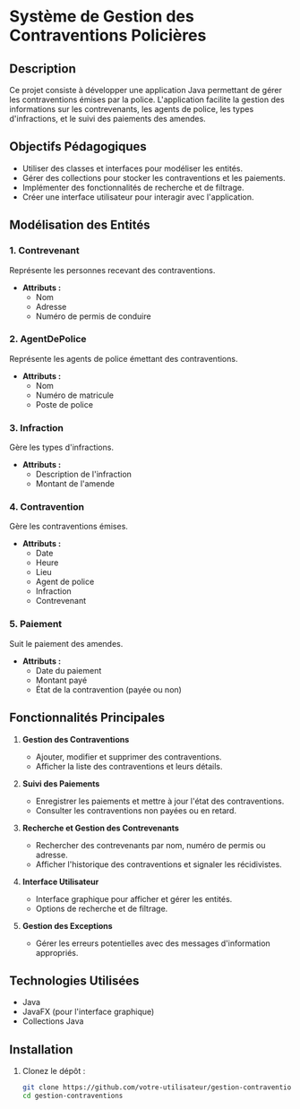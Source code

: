 # Système de Gestion des Contraventions Policières

## Description
Ce projet consiste à développer une application Java permettant de gérer les contraventions émises par la police. L'application facilite la gestion des informations sur les contrevenants, les agents de police, les types d'infractions, et le suivi des paiements des amendes.

## Objectifs Pédagogiques
- Utiliser des classes et interfaces pour modéliser les entités.
- Gérer des collections pour stocker les contraventions et les paiements.
- Implémenter des fonctionnalités de recherche et de filtrage.
- Créer une interface utilisateur pour interagir avec l'application.

## Modélisation des Entités
### 1. Contrevenant
Représente les personnes recevant des contraventions.
- **Attributs :**
  - Nom
  - Adresse
  - Numéro de permis de conduire

### 2. AgentDePolice
Représente les agents de police émettant des contraventions.
- **Attributs :**
  - Nom
  - Numéro de matricule
  - Poste de police

### 3. Infraction
Gère les types d'infractions.
- **Attributs :**
  - Description de l'infraction
  - Montant de l'amende

### 4. Contravention
Gère les contraventions émises.
- **Attributs :**
  - Date
  - Heure
  - Lieu
  - Agent de police
  - Infraction
  - Contrevenant

### 5. Paiement
Suit le paiement des amendes.
- **Attributs :**
  - Date du paiement
  - Montant payé
  - État de la contravention (payée ou non)

## Fonctionnalités Principales
1. **Gestion des Contraventions**
   - Ajouter, modifier et supprimer des contraventions.
   - Afficher la liste des contraventions et leurs détails.

2. **Suivi des Paiements**
   - Enregistrer les paiements et mettre à jour l'état des contraventions.
   - Consulter les contraventions non payées ou en retard.

3. **Recherche et Gestion des Contrevenants**
   - Rechercher des contrevenants par nom, numéro de permis ou adresse.
   - Afficher l'historique des contraventions et signaler les récidivistes.

4. **Interface Utilisateur**
   - Interface graphique pour afficher et gérer les entités.
   - Options de recherche et de filtrage.

5. **Gestion des Exceptions**
   - Gérer les erreurs potentielles avec des messages d'information appropriés.

## Technologies Utilisées
- Java
- JavaFX (pour l'interface graphique)
- Collections Java

## Installation
1. Clonez le dépôt :
   ```bash
   git clone https://github.com/votre-utilisateur/gestion-contraventions.git
   cd gestion-contraventions
